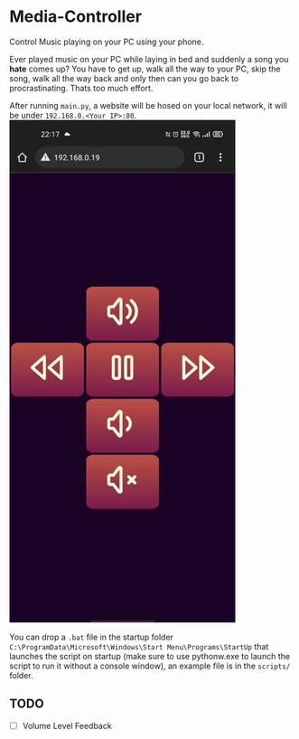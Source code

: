 # Media-Controller
Control Music playing on your PC using your phone.

Ever played music on your PC while laying in bed and suddenly a song you **hate** comes up? You have to get up, walk all the way to your PC, skip the song, walk all the way back and only then can you go back to procrastinating. Thats too much effort.

After running `main.py`, a website will be hosed on your local network, it will be under `192.168.0.<Your IP>:80`.
<img src="https://raw.githubusercontent.com/hamolicious/Media-Controller/main/screenshots/screenshot.jpg" alt="screenshot of website" width="400">

You can drop a `.bat` file in the startup folder `C:\ProgramData\Microsoft\Windows\Start Menu\Programs\StartUp` that launches the script on startup (make sure to use pythonw.exe to launch the script to run it without a console window), an example file is in the `scripts/` folder.

## TODO
- [ ] Volume Level Feedback


